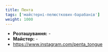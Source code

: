 ```yaml
---
title: Пента
tags: ['майстерні-пелюсткових-барабанів']
weight: 1000
---
```


- **Розташування:** -
- **Майстер:** -
- https://www.instagram.com/penta_tongue
